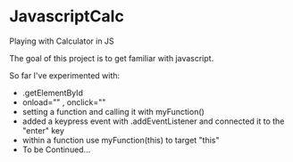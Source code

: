 # JavascriptCalc
Playing with Calculator in JS

The goal of this project is to get familiar with javascript.

So far I've experimented with:
- .getElementById
- onload="" , onclick=""
- setting a function and calling it with myFunction()
- added a keypress event with .addEventListener and connected it to the "enter" key
- within a function use myFunction(this) to target "this" 
- To be Continued...
